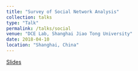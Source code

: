 ```yaml
---
title: "Survey of Social Network Analysis"
collection: talks
type: "Talk"
permalink: /talks/social
venue: "DCE Lab, Shanghai Jiao Tong University"
date: 2018-04-10
location: "Shanghai, China"
---
```

[Slides](http://jiaxiaosong.github.io/files/social_survey.pdf)
